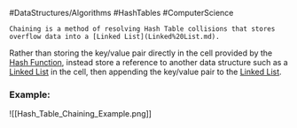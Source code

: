 #DataStructures/Algorithms #HashTables #ComputerScience

```ad-summary
Chaining is a method of resolving Hash Table collisions that stores overflow data into a [Linked List](Linked%20List.md).
```


Rather than storing the key/value pair directly in the cell provided by the [Hash Function](Hash%20Function.md), instead store a reference to another data structure such as a [Linked List](Linked%20List.md) in the cell, then appending the key/value pair to the [Linked List](Linked%20List.md).


### Example:

![[Hash_Table_Chaining_Example.png]]
